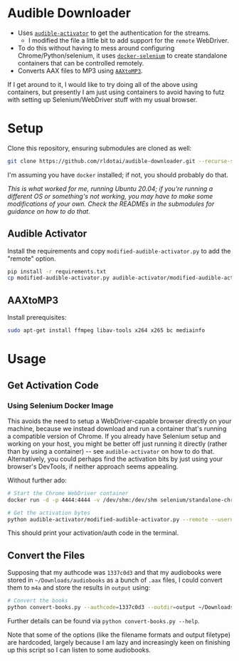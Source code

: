 
# Audible Downloader


- Uses [`audible-activator`](https://github.com/inAudible-NG/audible-activator) to get the authentication for the streams.
	- I modified the file a little bit to add support for the `remote` WebDriver.
- To do this without having to mess around configuring Chrome/Python/selenium, it uses [`docker-selenium`](https://github.com/SeleniumHQ/docker-selenium) to create standalone containers that can be controlled remotely.
- Converts AAX files to MP3 using [`AAXtoMP3`](https://github.com/KrumpetPirate/AAXtoMP3).


If I get around to it, I would like to try doing all of the above using containers, but presently I am just using containers to avoid having to futz with setting up Selenium/WebDriver stuff with my usual browser.

# Setup

Clone this repository, ensuring submodules are cloned as well:

```bash
git clone https://github.com/rldotai/audible-downloader.git --recurse-submodules 
```

I'm assuming you have `docker` installed; if not, you should probably do that.

*This is what worked for me, running Ubuntu 20.04; if you're running a different OS or something's not working, you may have to make some modifications of your own. Check the READMEs in the submodules for guidance on how to do that.*

## Audible Activator

Install the requirements and copy `modified-audible-activator.py` to add the "remote" option. 

```bash
pip install -r requirements.txt
cp modified-audible-activator.py audible-activator/modified-audible-activator.py
```

## AAXtoMP3

Install prerequisites:

```bash
sudo apt-get install ffmpeg libav-tools x264 x265 bc mediainfo
```

# Usage

## Get Activation Code 

### Using Selenium Docker Image

This avoids the need to setup a WebDriver-capable browser directly on your machine, because we instead download and run a container that's running a compatible version of Chrome.
If you already have Selenium setup and working on your host, you might be better off just running it directly (rather than by using a container) -- see `audible-activator` on how to do that.
Alternatively, you could perhaps find the activation bits by just using your browser's DevTools, if neither approach seems appealing.

Without further ado:


```bash
# Start the Chrome WebDriver container
docker run -d -p 4444:4444 -v /dev/shm:/dev/shm selenium/standalone-chrome:4.0.0-beta-1-20210215

# Get the activation bytes
python audible-activator/modified-audible-activator.py --remote --username=<USERNAME> --password=<PASSWORD>
```

This should print your activation/auth code in the terminal. 


## Convert the Files

Supposing that my authcode was `1337c0d3` and that my audiobooks were stored in `~/Downloads/audiobooks` as a bunch of `.aax` files, I could convert them to `m4a` and store the results in `output` using:

```bash
# Convert the books
python convert-books.py --authcode=1337c0d3 --outdir=output ~/Downloads/audiobooks/*.aax
```

Further details can be found via `python convert-books.py --help`.

Note that some of the options (like the filename formats and output filetype) are hardcoded, largely because I am lazy and increasingly keen on finishing up this script so I can listen to some audiobooks.